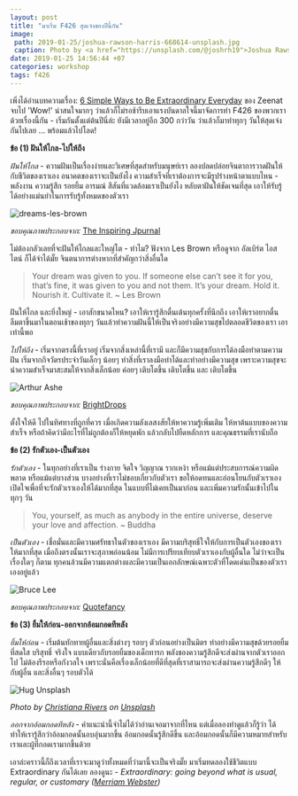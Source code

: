 ```yaml
---
layout: post
title: "มาเริ่ม F426 สุดเจ๋งของปีนี้กัน"
image:
 path: 2019-01-25/joshua-rawson-harris-668614-unsplash.jpg
 caption: Photo by <a href="https://unsplash.com/@joshrh19">Joshua Rawson-Harris</a> on <a href="https://unsplash.com/">Unsplash</a>
date: 2019-01-25 14:56:44 +07
categories: workshop
tags: f426
---
```

เพิ่งได้อ่านบทความเรื่อง: [6 Simple Ways to Be Extraordinary Everyday](https://positiveprovocations.com/2019/01/23/6-simple-ways-to-be-extraordinary-everyday/?utm_source=feedburner&utm_medium=email&utm_campaign=Feed%3A+PositiveProvocations+%28Positive+Provocations%29) ของ Zeenat จบไป 'Wow!' น่าสนใจมากๆ ว่าแล้วก็ไม่รอช้ารีบเอาแรงบันดาลใจนี้มาจัดการทำ F426 ของพวกเราด้วยเรื่องนี้กัน - เริ่มกันตั้งแต่ต้นปีนี่ล่ะ ยังมีเวลาอยู่อีก 300 กว่าวัน ว่าแล้วก็มาทำทุกๆ วันให้สุดเจ๋งกันไปเลย ... พร้อมแล้วไปโลด!

**ข้อ (1) ฝันให้ไกล-ไปให้ถึง**

*ฝันให้ไกล* - ความฝันเป็นเรื่องง่ายและวิเศษที่สุดสำหรับมนุษย์เรา ลองปลดปล่อยจินตาการวาดฝันให้กับชีวิตของเราเอง อนาคตของเราจะเป็นยังไง ความสำเร็จที่เราต้องการจะมีรูปร่างหน้าตาแบบไหน - พลังงาน ความรู้สึก รอยยิ้ม อารมณ์ สีสันที่แวดล้อมเราเป็นยังไง หลับตาฝันให้ชัดเจนที่สุด เอาให้รับรู้ได้อย่างแม่นยำในการรับรู้ทั้งหมดของตัวเรา

![dreams-les-brown](https://res.cloudinary.com/sdees-reallife/image/upload/c_scale,w_600/v1548411486/dream-les-brown.jpg)

*ขอบคุณภาพประกอบจาก:* [The Inspiring Jpurnal](https://www.theinspiringjournal.com/10-highly-inspirational-les-brown-quotes-to-live-your-dreams/)

ไม่ต้องกลัวเลยที่จะฝันให้ไกลและใหญ่โต - ทำไม? ฟังจาก Les Brown หรือดูจาก อัลเบิร์ต ไอสไตน์ ก็ได้จำได้มั๊ย จินตนาการต่างหากที่สำคัญกว่าสิ่งอื่นใด

> Your dream was given to you. If someone else can’t see it for you, that’s fine, it was given to you and not them. It’s your dream. Hold it. Nourish it. Cultivate it. ~ Les Brown

ฝันให้ไกล และยิ่งใหญ่ - เอาสักขนาดไหน? เอาให้เรารู้สึกตื่นเต้นทุกครั้งที่นึกถึง เอาให้เราอยากตื่นลืมตาขึ้นมาในตอนเช้าของทุกๆ วันแล้วทำความฝันนี้ให้เป็นจริงอย่างมีความสุขไปตลอดชีวิตของเรา เอาเท่านี้พอ

*ไปให้ถึง* - เริ่มจากตรงนี้ที่เราอยู่ เริ่มจากสิ่งเหล่านี้ที่เรามี และก็มีความสุขกับการได้ลงมือทำตามความฝัน เริ่มจากกิจวัตรประจำวันเล็กๆ น้อยๆ ทำสิ่งที่เราลงมือทำได้และทำอย่างมีความสุข เพราะความสุขจะนำความสำเร็จมาสะสมให้จากสิ่งเล็กน้อย ค่อยๆ เติบโตขึ้น เติบโตขึ้น และ เติบโตขึ้น

![Arthur Ashe](https://res.cloudinary.com/sdees-reallife/image/upload/c_scale,w_600/v1548413112/arthur-ashe.jpg)

*ขอบคุณภาพประกอบจาก:* [BrightDrops](https://brightdrops.com/best-motivational-quotes)

ตั้งใจให้ดี ไปในทิศทางที่ถูกที่ควร เมื่อเกิดความลังเลสงสัยให้หาความรู้เพิ่มเติม ให้หาต้นแบบของความสำเร็จ หรือถ้าคิดว่ามีอะไรที่ไม่ถูกต้องก็ให้หยุดพัก แล้วกลับไปยืดหลักการ และคุณธรรมที่เรานับถือ

**ข้อ (2) รักตัวเอง-เป็นตัวเอง**

*รักตัวเอง* - ในทุกอย่างที่เราเป็น ร่างกาย จิตใจ วิญญาณ รากเหง้า หรือแม้แต่ประสบการณ์ความผิดพลาด หรือแม้แต่บางส่วน บางอย่างที่เราไม่ชอบเกี่ยวกับตัวเรา ขอให้อดทนและอ่อนโยนกับตัวเราเอง เปิดใจเพื่อที่จะรักตัวเราเองให้ได้มากที่สุด ในแบบที่ไม่เคยเป็นมาก่อน และเพิ่มความรักนั้นเข้าไปในทุกๆ วัน

> You, yourself, as much as anybody in the entire universe, deserve your love and affection. ~ Buddha

*เป็นตัวเอง* - เชื่อมั่นและมีความศรัทธาในตัวของเราเอง มีความบริสุทธิ์ใจให้กับการเป็นตัวเองของเราให้มากที่สุด เมื่อถึงตรงนั้นเราจะสุภาพอ่อนน้อม ไม่มีการเปรียบเทียบตัวเราเองกับผู้อื่นใด ไม่ว่าจะเป็นเรื่องใดๆ ก็ตาม ทุกคนล้วนมีความแตกต่างและมีความเป็นเอกลักษณ์เฉพาะตัวที่โดดเด่นเป็นของตัวเราเองอยู่แล้ว

![Bruce Lee](https://res.cloudinary.com/sdees-reallife/image/upload/c_scale,w_600/v1548415196/Quotefancy-24564-3840x2160.jpg)

*ขอบคุณภาพประกอบจาก:* [Quotefancy](https://quotefancy.com/quote/21900/Bruce-Lee-Always-be-yourself-express-yourself-have-faith-in-yourself-do-not-go-out-and)

**ข้อ (3) ยิ้มให้ก่อน-ออกจากอ้อมกอดทีหลัง**

*ยิ้มให้ก่อน* - เริ่มต้นทักทายผู้อื่นและสิ่งต่างๆ รอบๆ ตัวก่อนอย่างเป็นมิตร ทำอย่างมีความสุขด้วยรอยยิ้มที่สดใส บริสุทธิ์ จริงใจ แบบเดียวกับรอยยิ้มของเด็กทารก พลังของความรู้สึกดีจะส่งผ่านจากตัวเราออกไป ไม่ต้องรีรอหรือกังวลใจ เพราะนั่นคือเรื่องเล็กน้อยที่ดีที่สุดที่เราสามารถจะส่งผ่านความรู้สึกดีๆ ให้กับผู้อื่น และสิ่งอื่นๆ รอบตัวได้

![Hug Unsplash](https://res.cloudinary.com/sdees-reallife/image/upload/c_scale,w_800/v1548416413/christiana-rivers-217056-unsplash.jpg)

*Photo by [Christiana Rivers](https://unsplash.com/@christiana) on [Unsplash](https://unsplash.com/)*

*ออกจากอ้อมกอดทีหลัง* - คำแนะนำนี้จำไม่ได้ว่าอ่านเจอมาจากที่ไหน แต่เมื่อลองทำดูแล้วก็รู้ว่า ได้ทำให้เรารู้สึกว่าอ้อมกอดนั้นอบอุ่นมากขึ้น อ้อมกอดนั้นรู้สึกดีขึ้น และอ้อมกอดนั้นก็มีความหมายสำหรับเราและผู้ที่กอดเรามากขึ้นด้วย

เอาล่ะคราวนี้ก็ถึงเวลาที่เราจะมาดูว่าทั้งหมดที่ว่ามานี้จะเป็นจริงมั๊ย มาเริ่มทดลองใช้ชีวิตแบบ Extraordinary กันได้เลย ลองดูนะ - *Extraordinary: going beyond what is usual, regular, or customary ([Merriam Webster](https://www.merriam-webster.com/dictionary/extraordinary))*
